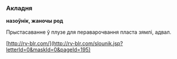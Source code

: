 ### Акладня
**назоўнік, жаночы род**

Прыстасаванне ў плузе для пераварочвання пласта зямлі, адвал.

<a rel="author">[http://rv-blr.com/](http://rv-blr.com/slounik.jsp?letterId=0&maskId=0&pageId=195)</a>
